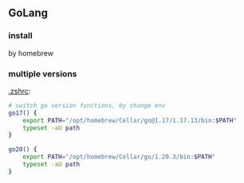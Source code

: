 ## GoLang

### install

by homebrew

### multiple versions

[.zshrc](../assets/.zshrc): 

```zsh
# switch go version functions, by change env
go17() {
    export PATH="/opt/homebrew/Cellar/go@1.17/1.17.13/bin:$PATH"
    typeset -aU path
}

go20() {
    export PATH="/opt/homebrew/Cellar/go/1.20.3/bin:$PATH"
    typeset -aU path
}
```

